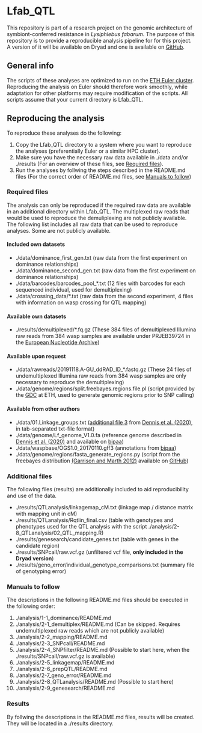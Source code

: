 # Lfab_QTL
This repository is part of a research project on the genomic architecture of symbiont-conferred resistance in _Lysiphlebus fabarum_. The purpose of this repository is to provide a reproducible analysis pipeline for for this project. A version of it will be available on Dryad and one is available on [GitHub](https://github.com/ulrichga/Lfab_QTL).

## General info
The scripts of these analyses are optimized to run on the [ETH Euler cluster](https://scicomp.ethz.ch/wiki/Euler). Reproducing the analysis on Euler should therefore work smoothly, while adaptation for other platforms may require modification of the scripts. All scripts assume that your current directory is Lfab_QTL.

## Reproducing the analysis
To reproduce these analyses do the following:
1. Copy the Lfab_QTL directory to a system where you want to reproduce the analyses (preferentially Euler or a similar HPC cluster).
2. Make sure you have the necessary raw data available in ./data and/or ./results (For an overview of these files, see [Required files](https://github.com/ulrichga/Lfab_QTL#Required-files)).
3. Run the analyses by follwing the steps described in the README.md files (For the correct order of README.md files, see [Manuals to follow](https://github.com/ulrichga/Lfab_QTL#Manuals-to-follow))

### Required files
The analysis can only be reproduced if the required raw data are available in an additional directory within Lfab_QTL. The multiplexed raw reads that would be used to reproduce the demuliplexing are not publicly available. The following list includes all raw data that can be used to reproduce analyses. Some are not publicly available.
#### Included own datasets
* ./data/dominance_first_gen.txt (raw data from the first experiment on dominance relationships)
* ./data/dominance_second_gen.txt (raw data from the first experiment on dominance relationships)
* ./data/barcodes/barcodes_pool_\*.txt (12 files with barcodes for each sequenced individual, used for demultiplexing)
* ./data/crossing_data/\*.txt (raw data from the second experiment, 4 files with information on wasp crossing for QTL mapping)
#### Available own datasets
* ./results/demultiplexed/\*.fq.gz (These 384 files of demultiplexed Illumina raw reads from 384 wasp samples are available under PRJEB39724 in the [European Nucleotide Archive](https://www.ebi.ac.uk/ena/browser/home))
#### Available upon request
* ./data/rawreads/20191118.A-GU_ddRAD_ID_\*.fastq.gz (These 24 files of undemultiplexed Illumina raw reads from 384 wasp samples are only necessary to reproduce the demultiplexing)
* ./data/genome/regions/split.freebayes.regions.file.pl (script provided by the [GDC](https://gdc.ethz.ch/) at ETH, used to generate genomic regions prior to SNP calling)
#### Available from other authors
* ./data/01.Linkage_groups.txt ([additional file 3](https://static-content.springer.com/esm/art%3A10.1186%2Fs12864-020-6764-0/MediaObjects/12864_2020_6764_MOESM3_ESM.xlsx) from [Dennis et al. (2020)](https://bmcgenomics.biomedcentral.com/articles/10.1186/s12864-020-6764-0), in tab-separated txt-file format)
* ./data/genome/Lf_genome_V1.0.fa (reference genome described in [Dennis et al. (2020)](https://bmcgenomics.biomedcentral.com/articles/10.1186/s12864-020-6764-0) and available on [bipaa](https://bipaa.genouest.org/sp/lysiphlebus_fabarum/download/genome/v1.0/))
* ./data/waspbase/OGS1.0_20170110.gff3 (annotations from [bipaa](https://bipaa.genouest.org/sp/lysiphlebus_fabarum/download/annotation/v1.0/))
* ./data/genome/regions/fasta_generate_regions.py (script from the freebayes distribution [(Garrison and Marth 2012)](https://arxiv.org/abs/1207.3907) available on [GitHub](https://github.com/ekg/freebayes/blob/master/scripts/fasta_generate_regions.py))

### Additional files
The following files (results) are additionally included to aid reproducibility and use of the data.
* ./results/QTLanalysis/linkagemap_cM.txt (linkage map / distance matrix with mapping unit in cM)
* ./results/QTLanalysis/Rqtlin_final.csv (table with genotypes and phenotypes used for the QTL analysis with the script ./analysis/2-8_QTLanalysis/02_QTL_mapping.R)
* ./results/genesearch/candidate_genes.txt (table with genes in the candidate region)
* ./results/SNPcall/raw.vcf.gz (unfiltered vcf file, **only included in the Dryad version**)
* ./results/geno_error/individual_genotype_comparisons.txt (summary file of genotyping error)

### Manuals to follow
The descriptions in the following README.md files should be executed in the following order:
1. ./analysis/1-1_dominance/README.md
2. ./analysis/2-1_demultiplex/README.md (Can be skipped. Requires undemultiplexed raw reads which are not publicly available)
3. ./analysis/2-2_mapping/README.md
4. ./analysis/2-3_SNPcall/README.md
5. ./analysis/2-4_SNPfilter/README.md (Possible to start here, when the ./results/SNPcall/raw.vcf.gz is available)
6. ./analysis/2-5_linkagemap/README.md
7. ./analysis/2-6_prepQTL/README.md
8. ./analysis/2-7_geno_error/README.md
9. ./analysis/2-8_QTLanalysis/README.md (Possible to start here)
10. ./analysis/2-9_genesearch/README.md

### Results
By follwing the descriptions in the README.md files, results will be created. They will be located in a ./results directory.
